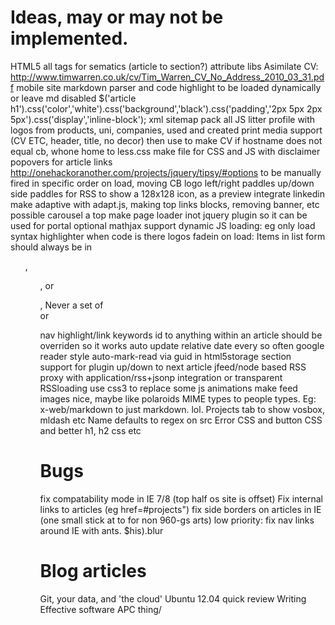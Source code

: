 # Ideas, may or may not be implemented.

HTML5 all tags for sematics (article to section?)
attribute libs
Asimilate CV: http://www.timwarren.co.uk/cv/Tim_Warren_CV_No_Address_2010_03_31.pdf
mobile site
markdown parser and code highlight to be loaded dynamically or leave md disabled
$('article h1').css('color','white').css('background','black').css('padding','2px 5px 2px 5px').css('display','inline-block');
xml sitemap
pack all JS
litter profile with logos from products, uni, companies, used and created
print media support (CV ETC, header, title, no decor) then use to make CV
if hostname does not equal cb, whone home
to less.css 
make file for CSS and JS
with disclaimer
popovers for article links http://onehackoranother.com/projects/jquery/tipsy/#options
to be manually fired in specific order on load, moving CB logo 
left/right paddles
up/down side paddles for RSS
to show a 128x128 icon, as a preview
integrate linkedin
make adaptive with adapt.js, making top links blocks, removing banner, etc
possible carousel a top
make page loader inot jquery plugin so it can be used for portal
optional mathjax support
dynamic JS loading: eg only load syntax highlighter when code is there
logos fadein on load:
Items in list form should always be in <ul>, <ol>, or <dl>, Never a set of <div> or <p> nav
highlight/link keywords
id to anything within an article should be overriden so it works
auto update relative date every so often
google reader style auto-mark-read via guid in html5storage
section support for plugin
up/down to next article
jfeed/node based RSS proxy with application/rss+jsonp integration or transparent RSSloading
use css3 to replace some js animations
make feed images nice, maybe like polaroids
MIME types to people types. Eg: x-web/markdown to just markdown. lol.
Projects tab to show vosbox, mldash etc
Name defaults to regex on src
Error CSS and button CSS and better h1, h2 css etc

# Bugs

fix compatability mode in IE 7/8 (top half os site is offset)
Fix internal links to articles (eg href=#projects")
fix side borders on articles in IE (one small stick at to for non 960-gs arts)
low priority: fix nav links around IE with ants. $his).blur

# Blog articles

Git, your data, and 'the cloud'
Ubuntu 12.04 quick review
Writing Effective software
APC thing/
